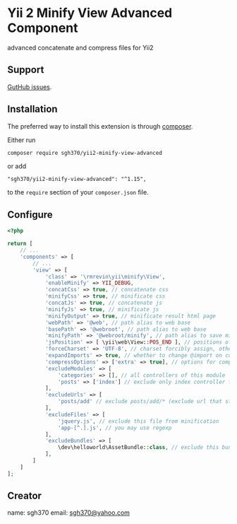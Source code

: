 Yii 2 Minify View Advanced Component
===========================

advanced concatenate and compress files for Yii2

Support
-------
[GutHub issues](https://github.com/sgh370/yii2-minify-view-advanced/issues).

Installation
------------

The preferred way to install this extension is through [composer](https://getcomposer.org/).

Either run

```bash
composer require sgh370/yii2-minify-view-advanced
```

or add

```
"sgh370/yii2-minify-view-advanced": "^1.15",
```

to the `require` section of your `composer.json` file.

Configure
---------
```php
<?php

return [
	// ...
	'components' => [
		// ...
		'view' => [
			'class' => '\rmrevin\yii\minify\View',
			'enableMinify' => YII_DEBUG,
			'concatCss' => true, // concatenate css
			'minifyCss' => true, // minificate css
			'concatJs' => true, // concatenate js
			'minifyJs' => true, // minificate js
			'minifyOutput' => true, // minificate result html page
			'webPath' => '@web', // path alias to web base
			'basePath' => '@webroot', // path alias to web base
			'minifyPath' => '@webroot/minify', // path alias to save minify result
			'jsPosition' => [ \yii\web\View::POS_END ], // positions of js files to be minified
			'forceCharset' => 'UTF-8', // charset forcibly assign, otherwise will use all of the files found charset
			'expandImports' => true, // whether to change @import on content
			'compressOptions' => ['extra' => true], // options for compress
            'excludeModules' => [
                'categories' => [], // all controllers of this module
                'posts' => ['index'] // exclude only index controller from posts module
            ],
            'excludeUrls' => [
                'posts/add' // exclude posts/add/* (exclude url that starts with posts/add)
            ],
            'excludeFiles' => [
            	'jquery.js', // exclude this file from minification
            	'app-[^.].js', // you may use regexp
            ],
            'excludeBundles' => [
            	\dev\helloworld\AssetBundle::class, // exclude this bundle from minification
            ],
		]
	]
];
```

Creator
-------
name: sgh370
email: sgh370@yahoo.com
